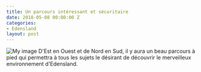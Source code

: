 ```yaml
---
title: Un parcours intéressant et sécuritaire
date: 2018-05-08 00:00:00 Z
categories:
- Edensland
layout: post
---
```


![My image]({{https://1drv.ms/u/s!AvakIuf6VRtrgY0uIldsMwSJXjPAfw}})
D'Est en Ouest et de Nord en Sud, il y aura un beau parcours à pied qui permettra à tous les sujets le désirant de découvrir le merveilleux environnement d'Edensland.
